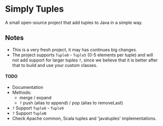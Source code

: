 # Simply Tuples
A small open-source project that add tuples to Java in a simple way.

## Notes
- This is a very fresh project, it may has continues big changes.
- The project supports `Tuple0` - `Tuple5` (0-5 elements per tuple) and will not add support for larger tuples `?`,
since we believe that it is better after that to build and use your custom classes.

#### TODO
- Documentation
- Methods:
  - merge / expand
  - `?` push (alias to append) / pop (alias to removeLast)
- `?` Support `Tuple6` - `Tuple9`
- `?` Support `TupleN`
- Check Apache common, Scala tuples and 'javatuples' implementations.
